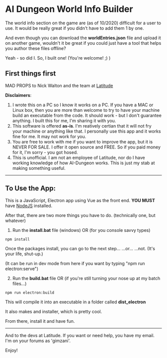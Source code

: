 # AI Dungeon World Info Builder

The world info section on the game are (as of 10/2020) difficult for a user to use.  It would be really great if you didn't have to add them 1 by one.

And even though you can download the **worldEntries.json** file and upload it on another game, wouldn't it be great if you could just have a tool that helps you author these files offline?

Yeah - so did I.  So, I built one!  (You're welcome! ;) )

## First things first
MAD PROPS to Nick Walton and the team at [Latitude](https://latitude.io/)

**Disclaimers**: 
1. I wrote this on a PC so I know it works on a PC.  If you have a MAC or Linux box, then you are more than welcome to try to have your machine build an executable from the code.  It should work - but I don't guarantee anything.  I built this for me, I'm sharing it with you.
1. This software is offered **as-is**. I'm reatively certian that it will not fry your machine or anything like that.  I personally use this app and it works fine for me.  It may not work for you.
1. You are free to work with me if you want to improve the app, but it is NEVER FOR SALE.  I offer it open source and FREE.  So if you paid money for it, I'm sorry - you got hosed.
1. This is unofficial.  I am not an employee of Latitude, nor do I have working knowledge of how AI-Dungeon works.  This is just my stab at making something useful.
----

## To Use the App:

This is a JavaScript, Electron app using Vue as the front end.  **YOU MUST** have [NodeJS](https://nodejs.org/en/) installed.

After that, there are two more things you have to do.  (technically one, but whatever)

1. Run the **install.bat** file (windows)
OR (for you console savvy types)
```
npm install
```
Once the packages install, you can go to the next step...  ...or...   ...not.  (It's your life, shut-up.)

(It can be run in dev mode from here if you want by typing "npm run electron:serve")


2. Run the **build.bat** file
OR (if you're still turning your nose up at my batch files...)
```
npm run electron:build
```
This will compile it into an executable in a folder called **dist_electron**

It also makes and installer, which is pretty cool.

From there, install it and have fun.

---
And to the devs at Latitude.  If you want or need help, you have my email.  I'm on your forums as 'gimzani'.

Enjoy!